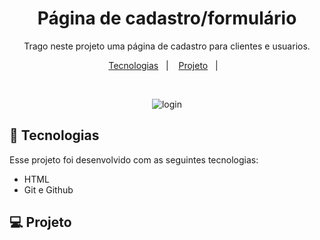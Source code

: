 <h1 align="center"> Página de cadastro/formulário </h1>

<p align="center">
Trago neste projeto uma página de cadastro para clientes e usuarios. <br/>
</p>

<p align="center">
  <a href="#-tecnologias">Tecnologias</a>&nbsp;&nbsp;&nbsp;|&nbsp;&nbsp;&nbsp;
  <a href="#-projeto">Projeto</a>&nbsp;&nbsp;&nbsp;|&nbsp;&nbsp;&nbsp;

</p>



<br>

<p align="center">
  <img alt="login" src="https://user-images.githubusercontent.com/112019351/214962769-a56bac66-5fba-46c9-b339-dc304c3cb6fb.png">


## 🚀 Tecnologias

Esse projeto foi desenvolvido com as seguintes tecnologias:

- HTML 
- Git e Github

## 💻 Projeto

